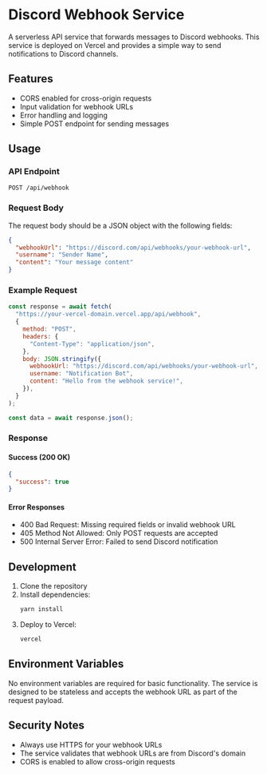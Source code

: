 # Discord Webhook Service

A serverless API service that forwards messages to Discord webhooks. This service is deployed on Vercel and provides a simple way to send notifications to Discord channels.

## Features

- CORS enabled for cross-origin requests
- Input validation for webhook URLs
- Error handling and logging
- Simple POST endpoint for sending messages

## Usage

### API Endpoint

```
POST /api/webhook
```

### Request Body

The request body should be a JSON object with the following fields:

```json
{
  "webhookUrl": "https://discord.com/api/webhooks/your-webhook-url",
  "username": "Sender Name",
  "content": "Your message content"
}
```

### Example Request

```javascript
const response = await fetch(
  "https://your-vercel-domain.vercel.app/api/webhook",
  {
    method: "POST",
    headers: {
      "Content-Type": "application/json",
    },
    body: JSON.stringify({
      webhookUrl: "https://discord.com/api/webhooks/your-webhook-url",
      username: "Notification Bot",
      content: "Hello from the webhook service!",
    }),
  }
);

const data = await response.json();
```

### Response

#### Success (200 OK)

```json
{
  "success": true
}
```

#### Error Responses

- 400 Bad Request: Missing required fields or invalid webhook URL
- 405 Method Not Allowed: Only POST requests are accepted
- 500 Internal Server Error: Failed to send Discord notification

## Development

1. Clone the repository
2. Install dependencies:
   ```bash
   yarn install
   ```
3. Deploy to Vercel:
   ```bash
   vercel
   ```

## Environment Variables

No environment variables are required for basic functionality. The service is designed to be stateless and accepts the webhook URL as part of the request payload.

## Security Notes

- Always use HTTPS for your webhook URLs
- The service validates that webhook URLs are from Discord's domain
- CORS is enabled to allow cross-origin requests
